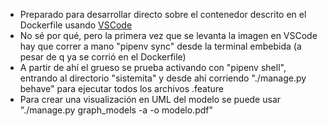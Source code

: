 - Preparado para desarrollar directo sobre el contenedor descrito en el Dockerfile usando [VSCode](https://code.visualstudio.com/docs/remote/containers)
- No sé por qué, pero la primera vez que se levanta la imagen en VSCode hay que correr a mano "pipenv sync" desde la terminal embebida (a pesar de q ya se corrió en el Dockerfile)
- A partir de ahí el grueso se prueba activando con "pipenv shell", entrando al directorio "sistemita" y desde ahí corriendo "./manage.py behave" para ejecutar todos los archivos .feature
- Para crear una visualización en UML del modelo se puede usar "./manage.py graph_models -a -o modelo.pdf"